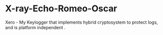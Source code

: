 # X-ray-Echo-Romeo-Oscar
Xero - My Keylogger that implements hybrid cryptosystem to protect logs, and is platform independent .
